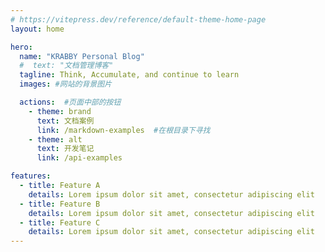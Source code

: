 ```yaml
---
# https://vitepress.dev/reference/default-theme-home-page
layout: home

hero:
  name: "KRABBY Personal Blog"
  #  text: "文档管理博客"
  tagline: Think, Accumulate, and continue to learn
  images: #网站的背景图片

  actions:  #页面中部的按钮
    - theme: brand
      text: 文档案例
      link: /markdown-examples  #在根目录下寻找
    - theme: alt
      text: 开发笔记
      link: /api-examples

features:
  - title: Feature A
    details: Lorem ipsum dolor sit amet, consectetur adipiscing elit
  - title: Feature B
    details: Lorem ipsum dolor sit amet, consectetur adipiscing elit
  - title: Feature C
    details: Lorem ipsum dolor sit amet, consectetur adipiscing elit
---
```


